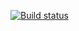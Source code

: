 
[![Build status](https://ci.appveyor.com/api/projects/status/hveygxxchhwq6xay?svg=true)](https://ci.appveyor.com/project/sonic-wave/events)
